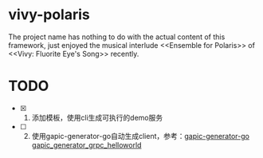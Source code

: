 # vivy-polaris
The project name has nothing to do with the actual content of this framework, just enjoyed the musical interlude &lt;&lt;Ensemble for Polaris&gt;&gt; of <<Vivy: Fluorite Eye's Song>> recently.

# TODO
- [x] 1. 添加模板，使用cli生成可执行的demo服务
- [ ] 2. 使用gapic-generator-go自动生成client，参考：[gapic-generator-go](https://github.com/googleapis/gapic-generator-go) [
gapic_generator_grpc_helloworld
](https://github.com/salrashid123/gapic_generator_grpc_helloworld)
